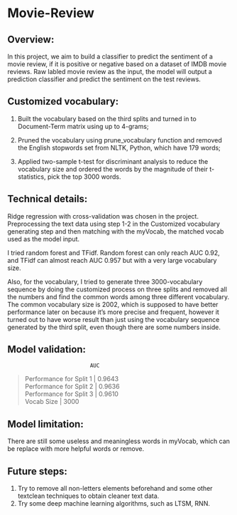 # Movie-Review
## Overview:
In this project, we aim to build a classifier to predict the sentiment of a movie review, if it is positive or negative based on a dataset of IMDB movie reviews. Raw labled movie review as the input, the model will output a prediction classifier and predict the sentiment on the test reviews.

## Customized vocabulary:
1. Built the vocabulary based on the third splits and turned in to Document-Term matrix using up to
4-grams;  

2. Pruned the vocabulary using prune_vocabulary function and removed the English stopwords set from
NLTK, Python, which have 179 words;  

3. Applied two-sample t-test for discriminant analysis to reduce the vocabulary size and ordered the
words by the magnitude of their t-statistics, pick the top 3000 words.  


## Technical details:
Ridge regression with cross-validation was chosen in the project. Preprocessing the text data using step
1-2 in the Customized vocabulary generating step and then matching with the myVocab, the matched
vocab used as the model input.  

I tried random forest and TFidf. Random forest can only reach AUC 0.92, and TFidf can almost reach
AUC 0.957 but with a very large vocabulary size.  

Also, for the vocabulary, I tried to generate three 3000-vocabulary sequence by doing the customized
process on three splits and removed all the numbers and find the common words among three different
vocabulary. The common vocabulary size is 2002, which is supposed to have better performance later on
because it’s more precise and frequent, however it turned out to have worse result than just using the
vocabulary sequence generated by the third split, even though there are some numbers inside.  


## Model validation:
                              AUC
> Performance for Split 1  | 0.9643  
> Performance for Split 2  | 0.9636  
> Performance for Split 3  | 0.9610  
> Vocab Size               | 3000


## Model limitation:
There are still some useless and meaningless words in myVocab, which can be replace with more helpful
words or remove.

##  Future steps:
1. Try to remove all non-letters elements beforehand and some other textclean techniques to obtain
cleaner text data.
2. Try some deep machine learning algorithms, such as LTSM, RNN.
